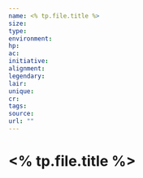 ```yaml
---
name: <% tp.file.title %>
size: 
type: 
environment: 
hp: 
ac: 
initiative: 
alignment: 
legendary: 
lair: 
unique: 
cr: 
tags: 
source: 
url: ""
---
```

# <% tp.file.title %>

